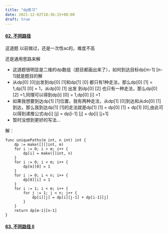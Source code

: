 ```yaml
---
title: "dp练习"
date: 2021-12-02T18:36:15+08:00
draft: true
---
```


#### [62. 不同路径](https://leetcode-cn.com/problems/unique-paths/)

这道题 以前做过，还是一次性ac的，难度不高

还是通用思路来解

- 这道题很明显是二维的dp数组（题目都画出来了），如何到达目标dp[m-1] [n-1]就是题目的解
- 从dp[0] [0]出发到dp[0] [1]和dp[1] [0] 都只有1种走法，那么dp[0] [1] = 1,dp[1] [0] = 1，从dp[0] [1] 出发 到dp[0] [2] 也只有一种走法，那么dp[0] [2] =1,同理可以得到dp[i] [0] = 1,dp[0] [i] =1
- 如果我想要到达dp[1] [1]位置，我有两种走法，从dp[1] [0]到达和从do[0] [1] 到达，那么我到达dp[1] [1]的走法就是dp[1] [1] = dp[0] [1] + dp[1] [0],由此可以得到递推公式dp[i] [j] = dp[i-1] [j] + dp[i] [j+1]
- 暂时没想到更好的写法...

解：

```
func uniquePaths(m int, n int) int {
	dp := make([][]int, m)
	for i := 0; i < m; i++ {
		dp[i] = make([]int, n)
	}
	for i := 0; i < m; i++ {
		dp[m][0] = 1
	}
	for i := 0; i < n; i++ {
		dp[0][i] = 1
	}
	for i := 1; i < m; i++ {
		for j := 1; j < n; j++ {
			dp[i][j] = dp[i][j-1] + dp[i-1][j]
		}
	}
	return dp[m-1][n-1]
}

```



#### [63. 不同路径 II](https://leetcode-cn.com/problems/unique-paths-ii/)

